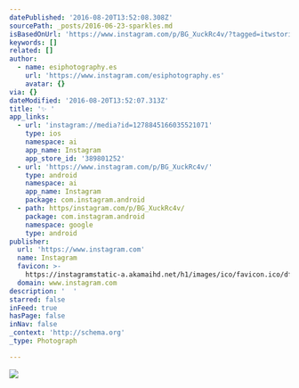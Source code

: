 ```yaml
---
datePublished: '2016-08-20T13:52:08.308Z'
sourcePath: _posts/2016-06-23-sparkles.md
isBasedOnUrl: 'https://www.instagram.com/p/BG_XuckRc4v/?tagged=itwstories'
keywords: []
related: []
author:
  - name: esiphotography.es
    url: 'https://www.instagram.com/esiphotography.es'
    avatar: {}
via: {}
dateModified: '2016-08-20T13:52:07.313Z'
title: '✨ '
app_links:
  - url: 'instagram://media?id=1278845166035521071'
    type: ios
    namespace: ai
    app_name: Instagram
    app_store_id: '389801252'
  - url: 'https://www.instagram.com/p/BG_XuckRc4v/'
    type: android
    namespace: ai
    app_name: Instagram
    package: com.instagram.android
  - path: https/instagram.com/p/BG_XuckRc4v/
    package: com.instagram.android
    namespace: google
    type: android
publisher:
  url: 'https://www.instagram.com'
  name: Instagram
  favicon: >-
    https://instagramstatic-a.akamaihd.net/h1/images/ico/favicon.ico/dfa85bb1fd63.ico
  domain: www.instagram.com
description: '  '
starred: false
inFeed: true
hasPage: false
inNav: false
_context: 'http://schema.org'
_type: Photograph

---
```

![  ](https://imgflo.herokuapp.com/graph/vahj1ThiexotieMo/9cefc5b9a05031443aee343e8a6f347d/croprotate.jpg?cropheight=440&cropwidth=640&degrees=0&input=https%3A%2F%2Fscontent.cdninstagram.com%2Ft51.2885-15%2Fs640x640%2Fsh0.08%2Fe35%2F13423492_262435897457528_200217772_n.jpg%3Fig_cache_key%3DMTI3ODg0NTE2NjAzNTUyMTA3MQ%253D%253D.2&x=0&y=96)
